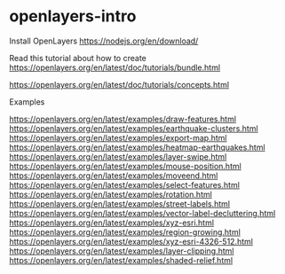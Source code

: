 # openlayers-intro

Install OpenLayers
https://nodejs.org/en/download/


Read this tutorial about how to create
https://openlayers.org/en/latest/doc/tutorials/bundle.html

https://openlayers.org/en/latest/doc/tutorials/concepts.html

Examples

https://openlayers.org/en/latest/examples/draw-features.html
https://openlayers.org/en/latest/examples/earthquake-clusters.html
https://openlayers.org/en/latest/examples/export-map.html
https://openlayers.org/en/latest/examples/heatmap-earthquakes.html
https://openlayers.org/en/latest/examples/layer-swipe.html
https://openlayers.org/en/latest/examples/mouse-position.html
https://openlayers.org/en/latest/examples/moveend.html
https://openlayers.org/en/latest/examples/select-features.html
https://openlayers.org/en/latest/examples/rotation.html
https://openlayers.org/en/latest/examples/street-labels.html
https://openlayers.org/en/latest/examples/vector-label-decluttering.html
https://openlayers.org/en/latest/examples/xyz-esri.html
https://openlayers.org/en/latest/examples/region-growing.html
https://openlayers.org/en/latest/examples/xyz-esri-4326-512.html
https://openlayers.org/en/latest/examples/layer-clipping.html
https://openlayers.org/en/latest/examples/shaded-relief.html
